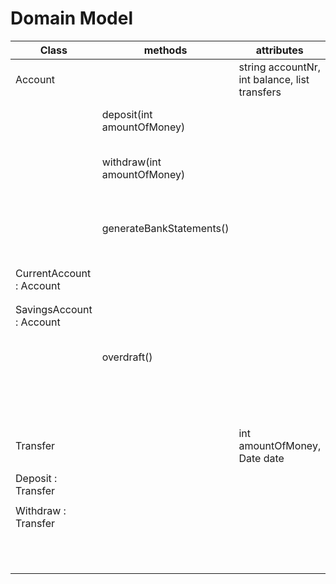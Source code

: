 # Domain Model

| Class                    | methods                     | attributes                                              | scenario                                  | output |
|--------------------------|-----------------------------|---------------------------------------------------------|-------------------------------------------|--------|
| Account                  |                             | string accountNr, int balance, list<Transfer> transfers |                                           |        |
|                          | deposit(int amountOfMoney)  |                                                         | deposit money to account                  |        |
|                          | withdraw(int amountOfMoney) |                                                         | withdraw money from account               |        |
|                          | generateBankStatements()    |                                                         | generate nicely formatted bank statements |        |
|                          |                             |                                                         |                                           |        |
| CurrentAccount : Account |                             |                                                         |                                           |        |
|                          |                             |                                                         |                                           |        |
|                          |                             |                                                         |                                           |        |
| SavingsAccount : Account |                             |                                                         |                                           |        |
|                          | overdraft()                 |                                                         | if overdraft is possible (less than 500)  | true   |
|                          |                             |                                                         | if overdraft is not possible              | false  |
| Transfer                 |                             | int amountOfMoney, Date date                            |                                           |        |
|                          |                             |                                                         |                                           |        |
| Deposit : Transfer       |                             |                                                         |                                           |        |
|                          |                             |                                                         |                                           |        |
| Withdraw : Transfer      |                             |                                                         |                                           |        |
|                          |                             |                                                         |                                           |        |
|                          |                             |                                                         |                                           |        |
|                          |                             |                                                         |                                           |        |
|                          |                             |                                                         |                                           |        |
|                          |                             |                                                         |                                           |        |
|                          |                             |                                                         |                                           |        |
|                          |                             |                                                         |                                           |        |
|                          |                             |                                                         |                                           |        |
|                          |                             |                                                         |                                           |        |
|                          |                             |                                                         |                                           |        |
|                          |                             |                                                         |                                           |        |
